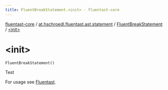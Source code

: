 ```yaml
---
title: FluentBreakStatement.<init> - fluentast-core
---
```


[fluentast-core](../../index.html) / [at.hschroedl.fluentast.ast.statement](../index.html) / [FluentBreakStatement](index.html) / [&lt;init&gt;](.)

# &lt;init&gt;

`FluentBreakStatement()`

Test

For usage see [Fluentast](../../at.hschroedl.fluentast/-fluentast/index.html).

